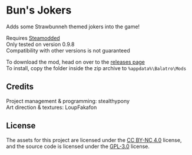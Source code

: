 # Bun's Jokers
 Adds some Strawbunneh themed jokers into the game!
 
 Requires [Steamodded](https://github.com/Steamopollys/Steamodded)\
 Only tested on version 0.9.8\
 Compatibility with other versions is not guaranteed
 
 To download the mod, head on over to the [releases page](https://github.com/BunsMods/BunsJokers/releases/latest)\
 To install, copy the folder inside the zip archive to `%appdata%\Balatro\Mods`
## Credits
 Project management & programming: stealthypony\
 Art direction & textures: LoupFakafon

## License
 The assets for this project are licensed under the [CC BY-NC 4.0](https://creativecommons.org/licenses/by-nc/4.0) license, and the source code is licensed under the [GPL-3.0](https://www.gnu.org/licenses/gpl-3.0) license.